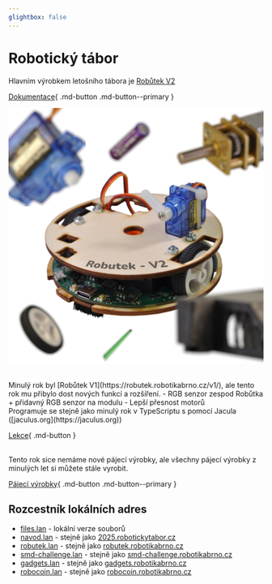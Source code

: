 ```yaml
---
glightbox: false
---
```


# Robotický tábor

Hlavním výrobkem letošního tábora je [Robůtek V2](https://robutek.robotikabrno.cz/v2/)

[Dokumentace](https://robutek.robotikabrno.cz/v2/){ .md-button .md-button--primary }

![Robutek](assets/V2_robutek-final-cover.png)

<br>
Minulý rok byl [Robůtek V1](https://robutek.robotikabrno.cz/v1/), ale tento rok mu přibylo dost nových funkcí a rozšíření.
- RGB senzor zespod Robůtka + přidavný RGB senzor na modulu
- Lepší přesnost motorů

<br>
Programuje se stejně jako minulý rok v TypeScriptu s pomocí Jacula ([jaculus.org](https://jaculus.org))

[Lekce](https://robutek.robotikabrno.cz/v2/robot){ .md-button }

<br>
Tento rok sice nemáme nové pájecí výrobky, ale všechny pájecí výrobky z minulých let si můžete stále vyrobit.

[Pájecí výrobky](https://gadgets.robotikabrno.cz/){ .md-button .md-button--primary }


## Rozcestník lokálních adres

- [files.lan](http://files.lan/) - lokální verze souborů
- [navod.lan](http://navod.lan/) - stejně jako [2025.robotickytabor.cz](https://2025.robotickytabor.cz)
- [robutek.lan](http://robutek.lan/) - stejně jako [robutek.robotikabrno.cz](https://robutek.robotikabrno.cz)
- [smd-challenge.lan](http://smd-challenge.lan/) - stejně jako [smd-challenge.robotikabrno.cz](https://smd-challenge.robotikabrno.cz)
- [gadgets.lan](http://gadgets.lan/) - stejně jako [gadgets.robotikabrno.cz](https://gadgets.robotikabrno.cz)
- [robocoin.lan](http://robocoin.lan/) - stejně jako [robocoin.robotikabrno.cz](http://robocoin.robotikabrno.cz)